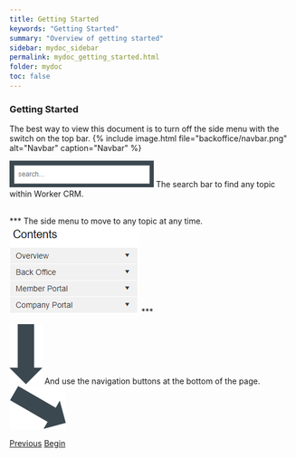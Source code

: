 ```yaml
---
title: Getting Started
keywords: "Getting Started"
summary: "Overview of getting started"
sidebar: mydoc_sidebar
permalink: mydoc_getting_started.html
folder: mydoc
toc: false
---
```


### Getting Started

The best way to view this document is to turn off the side menu with the switch on the top bar.
{% include image.html file="backoffice/navbar.png" alt="Navbar" caption="Navbar" %}

<img src="images/backoffice/search.png" alt="Search" /> The search bar to find any topic within Worker CRM.

<br/>
***
The side menu to move to any topic at any time. <img src="images/backoffice/sidemenu.png" alt="Side Menu" />
***
<br/>

<img src="images/backoffice/downarrow2.png" alt="Down Arrow" /> And use the navigation buttons at the bottom of the page. <img src="images/backoffice/downrightarrow.png" alt="Down Arrow" />

<a class="btn btn-default btn-lg pull-left" href="index.html" role="button">Previous</a>
<a class="btn btn-primary btn-lg pull-right" href="mydoc_dashboard_and_menu_overview.html" role="button">Begin</a>
